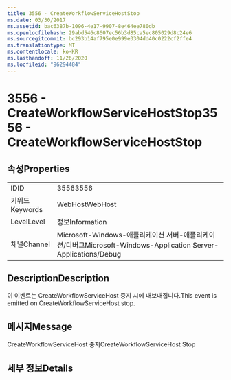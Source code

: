 ```yaml
---
title: 3556 - CreateWorkflowServiceHostStop
ms.date: 03/30/2017
ms.assetid: bac6387b-1096-4e17-9907-8e464ee780db
ms.openlocfilehash: 29abd546c8607ec56b3d85ca5ec805029d8c24e6
ms.sourcegitcommit: bc293b14af795e0e999e3304dd40c0222cf2ffe4
ms.translationtype: MT
ms.contentlocale: ko-KR
ms.lasthandoff: 11/26/2020
ms.locfileid: "96294484"
---
```

# <a name="3556---createworkflowservicehoststop"></a><span data-ttu-id="a1fc6-102">3556 - CreateWorkflowServiceHostStop</span><span class="sxs-lookup"><span data-stu-id="a1fc6-102">3556 - CreateWorkflowServiceHostStop</span></span>

## <a name="properties"></a><span data-ttu-id="a1fc6-103">속성</span><span class="sxs-lookup"><span data-stu-id="a1fc6-103">Properties</span></span>  
  
|||  
|-|-|  
|<span data-ttu-id="a1fc6-104">ID</span><span class="sxs-lookup"><span data-stu-id="a1fc6-104">ID</span></span>|<span data-ttu-id="a1fc6-105">3556</span><span class="sxs-lookup"><span data-stu-id="a1fc6-105">3556</span></span>|  
|<span data-ttu-id="a1fc6-106">키워드</span><span class="sxs-lookup"><span data-stu-id="a1fc6-106">Keywords</span></span>|<span data-ttu-id="a1fc6-107">WebHost</span><span class="sxs-lookup"><span data-stu-id="a1fc6-107">WebHost</span></span>|  
|<span data-ttu-id="a1fc6-108">Level</span><span class="sxs-lookup"><span data-stu-id="a1fc6-108">Level</span></span>|<span data-ttu-id="a1fc6-109">정보</span><span class="sxs-lookup"><span data-stu-id="a1fc6-109">Information</span></span>|  
|<span data-ttu-id="a1fc6-110">채널</span><span class="sxs-lookup"><span data-stu-id="a1fc6-110">Channel</span></span>|<span data-ttu-id="a1fc6-111">Microsoft-Windows-애플리케이션 서버-애플리케이션/디버그</span><span class="sxs-lookup"><span data-stu-id="a1fc6-111">Microsoft-Windows-Application Server-Applications/Debug</span></span>|  
  
## <a name="description"></a><span data-ttu-id="a1fc6-112">Description</span><span class="sxs-lookup"><span data-stu-id="a1fc6-112">Description</span></span>  

 <span data-ttu-id="a1fc6-113">이 이벤트는 CreateWorkflowServiceHost 중지 시에 내보내집니다.</span><span class="sxs-lookup"><span data-stu-id="a1fc6-113">This event is emitted on CreateWorkflowServiceHost stop.</span></span>  
  
## <a name="message"></a><span data-ttu-id="a1fc6-114">메시지</span><span class="sxs-lookup"><span data-stu-id="a1fc6-114">Message</span></span>  

 <span data-ttu-id="a1fc6-115">CreateWorkflowServiceHost 중지</span><span class="sxs-lookup"><span data-stu-id="a1fc6-115">CreateWorkflowServiceHost Stop</span></span>  
  
## <a name="details"></a><span data-ttu-id="a1fc6-116">세부 정보</span><span class="sxs-lookup"><span data-stu-id="a1fc6-116">Details</span></span>
